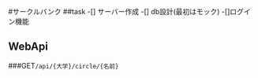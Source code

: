 #サークルバンク
##task
-[] サーバー作成
-[] db設計(最初はモック)
-[]ログイン機能 

## WebApi

###GET```/api/{大学}/circle/{名前}```

